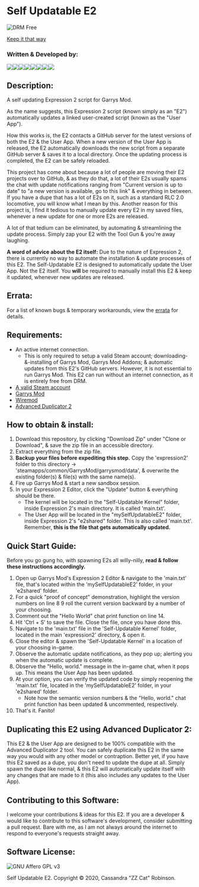 # Self Updatable E2

![DRM Free](https://static.fsf.org/dbd/label/DRM-free%20label%20120.en.png)

[Keep it that way](https://www.defectivebydesign.org/what_is_drm_digital_restrictions_management)



### Written & Developed by:
[![](https://sourcerer.io/fame/ZZ-Cat/ZZ-Cat/Self-Updatable-E2-Kernel/images/0)](https://sourcerer.io/fame/ZZ-Cat/ZZ-Cat/Self-Updatable-E2-Kernel/links/0)[![](https://sourcerer.io/fame/ZZ-Cat/ZZ-Cat/Self-Updatable-E2-Kernel/images/1)](https://sourcerer.io/fame/ZZ-Cat/ZZ-Cat/Self-Updatable-E2-Kernel/links/1)[![](https://sourcerer.io/fame/ZZ-Cat/ZZ-Cat/Self-Updatable-E2-Kernel/images/2)](https://sourcerer.io/fame/ZZ-Cat/ZZ-Cat/Self-Updatable-E2-Kernel/links/2)[![](https://sourcerer.io/fame/ZZ-Cat/ZZ-Cat/Self-Updatable-E2-Kernel/images/3)](https://sourcerer.io/fame/ZZ-Cat/ZZ-Cat/Self-Updatable-E2-Kernel/links/3)[![](https://sourcerer.io/fame/ZZ-Cat/ZZ-Cat/Self-Updatable-E2-Kernel/images/4)](https://sourcerer.io/fame/ZZ-Cat/ZZ-Cat/Self-Updatable-E2-Kernel/links/4)[![](https://sourcerer.io/fame/ZZ-Cat/ZZ-Cat/Self-Updatable-E2-Kernel/images/5)](https://sourcerer.io/fame/ZZ-Cat/ZZ-Cat/Self-Updatable-E2-Kernel/links/5)[![](https://sourcerer.io/fame/ZZ-Cat/ZZ-Cat/Self-Updatable-E2-Kernel/images/6)](https://sourcerer.io/fame/ZZ-Cat/ZZ-Cat/Self-Updatable-E2-Kernel/links/6)[![](https://sourcerer.io/fame/ZZ-Cat/ZZ-Cat/Self-Updatable-E2-Kernel/images/7)](https://sourcerer.io/fame/ZZ-Cat/ZZ-Cat/Self-Updatable-E2-Kernel/links/7)



## Description:
 A self updating Expression 2 script for Garrys Mod.

 As the name suggests, this Expression 2 script (known simply as an "E2") automatically updates a linked user-created script (known as the "User App").

 How this works is, the E2 contacts a GitHub server for the latest versions of both the E2 & the User App.
 When a new version of the User App is released, the E2 automatically downloads the new script from a separate GitHub server & saves it to a local directory.
 Once the updating process is completed, the E2 can be safely reloaded.

 This project has come about because a lot of people are moving their E2 projects over to GitHub, & as they do that, a lot of their E2s usually spams the chat with update notifications ranging from "Current version is up to date" to "a new version is available, go to this link" & everything in between.
 If you have a dupe that has a lot of E2s on it, such as a standard RLC 2.0 locomotive, you will know what I mean by this.
 Another reason for this project is, I find it tedious to manually update every E2 in my saved files, whenever a new update for one or more E2s are released.

 A lot of that tedium can be eliminated, by automating & streamlining the update process. Simply zap your E2 with the Tool Gun & you're away laughing.

 **A word of advice about the E2 itself:** Due to the nature of Expression 2, there is currently no way to automate the installation & update processes of this E2.
 The Self-Updatable E2 is designed to automatically update the User App. Not the E2 itself.
 You __will__ be required to manually install this E2 & keep it updated, whenever new updates are released.

## Errata:
 For a list of known bugs & temporary workarounds, view the [errata](https://github.com/ZZ-Cat/Self-Updatable-E2-Kernel/blob/Seed/ERRATA.md) for details.

## Requirements:
 * An active internet connection.
   - This is only required to setup a valid Steam account; downloading-&-installing of Garrys Mod, Garrys Mod Addons; & automatic updates from this E2's GitHub servers. However, it is not essential to run Garrys Mod. This E2 can run without an internet connection, as it is entirely free from DRM.
 * [A valid Steam account](https://store.steampowered.com/about/)
 * [Garrys Mod](https://store.steampowered.com/app/4000/Garrys_Mod/)
 * [Wiremod](https://steamcommunity.com/sharedfiles/filedetails/?id=160250458)
 * [Advanced Duplicator 2](https://steamcommunity.com/sharedfiles/filedetails/?id=773402917)

## How to obtain & install:
 1. Download this repository, by clicking "Download Zip" under "Clone or Download", & save the zip file in an accessible directory.
 2. Extract everything from the zip file.
 3. **Backup your files before expediting this step.** Copy the 'expression2' folder to this directory -> 'steamapps/common/GarrysMod/garrysmod/data', & overwrite the existing folder(s) & file(s) with the same name(s).
 4. Fire up Garrys Mod & start a new sandbox session.
 5. In your Expression 2 Editor, click the "Update" button & everything should be there.
    - The kernel will be located in the "Self-Updatable Kernel" folder, inside Expression 2's main directory. It is called 'main.txt'.
    - The User App will be located in the "mySelfUpdatableE2" folder, inside Expression 2's "e2shared" folder. This is also called 'main.txt'. Remember, **this is the file that gets automatically updated.**

## Quick Start Guide:
Before you go gung ho, with spawning E2s all willy-nilly, **read & follow these instructions accordingly.**
 1. Open up Garrys Mod's Expression 2 Editor & navigate to the 'main.txt' file, that's located within the 'mySelfUpdatableE2' folder, in your 'e2shared' folder.
 2. For a quick "proof of concept" demonstration, highlight the version numbers on line 8 9 roll the current version backward by a number of your choosing.
 3. Comment out the "Hello World" chat print function on line 14.
 3. Hit 'Ctrl + S' to save the file. Close the file, once you have done this.
 4. Navigate to the 'main.txt' file in the 'Self-Updatable Kernel' folder, located in the main 'expression2' directory, & open it.
 5. Close the editor & spawn the 'Self-Updatable Kernel' in a location of your choosing in-game.
 6. Observe the automatic update notifications, as they pop up; alerting you when the automatic update is complete.
 7. Observe the "Hello, world." message in the in-game chat, when it pops up. This means the User App has been updated.
 8. At your option, you can verify the updated code by simply reopening the 'main.txt' file, located in the 'mySelfUpdatableE2' folder, in your 'e2shared' folder.
    - Note how the semantic version numbers & the "Hello, world." chat print function has been updated & uncommented, respectively.
 9. That's it. Fanito!

## Duplicating this E2 using Advanced Duplicator 2:
 This E2 & the User App are designed to be 100% compatible with the Advanced Duplicator 2 tool. You can safely duplicate this E2 in the same way you would with any other model or contraption.
 Better yet, if you have this E2 saved as a dupe, you don't need to update the dupe at all. Simply spawn the dupe like normal, & this E2 will automatically update itself with any changes that are made to it (this also includes any updates to the User App).

## Contributing to this Software:
I welcome your contributions & ideas for this E2. If you are a developer & would like to contribute to this software's development, consider submitting a pull request. Bare with me, as I am not always around the internet to respond to everyone's requests straight away.

## Software License:
![GNU Affero GPL v3](https://www.gnu.org/graphics/agplv3-with-text-162x68.png)

Self Updatable E2. Copyright © 2020, Cassandra "ZZ Cat" Robinson.
